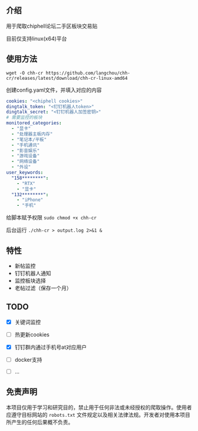 ## 介绍
用于爬取chiphell论坛二手区板块交易贴

目前仅支持linux(x64)平台

## 使用方法

`wget -O chh-cr https://github.com/langchou/chh-cr/releases/latest/download/chh-cr-linux-amd64`

创建config.yaml文件，并填入对应的内容

``` yaml
cookies: "<chiphell cookies>"
dingtalk_token: "<钉钉机器人token>"
dingtalk_secret: "<钉钉机器人加签密钥>"
# 需要监控的板块
monitored_categories:
  - "显卡"
  - "处理器主板内存"
  - "笔记本/平板"
  - "手机通讯"
  - "影音娱乐"
  - "游戏设备"
  - "网络设备"
  - "外设"
user_keywords:
  "158********":
    - "RTX"
    - "显卡"
  "132********":
    - "iPhone"
    - "手机"
```
给脚本赋予权限
`sudo chmod +x chh-cr`

后台运行
`./chh-cr > output.log 2>&1 &`


## 特性

- 新帖监控
- 钉钉机器人通知
- 监控板块选择
- 老帖过滤（保存一个月）


## TODO

- [x] 关键词监控
- [ ] 热更新cookies
- [x] 钉钉群内通过手机号at对应用户
- [ ] docker支持
- [ ] ...



## 免责声明

本项目仅用于学习和研究目的，禁止用于任何非法或未经授权的爬取操作。使用者应遵守目标网站的 `robots.txt` 文件规定以及相关法律法规。开发者对使用本项目所产生的任何后果概不负责。
